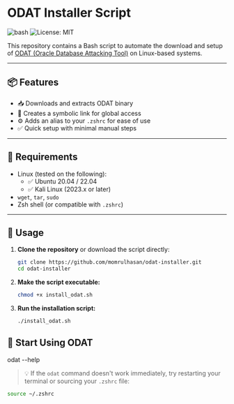 # ODAT Installer Script

![bash](https://img.shields.io/badge/script-bash-brightgreen)
![License: MIT](https://img.shields.io/badge/License-MIT-yellow.svg)

This repository contains a Bash script to automate the download and setup of [ODAT (Oracle Database Attacking Tool)](https://github.com/quentinhardy/odat) on Linux-based systems.

---

## 📦 Features

- 📥 Downloads and extracts ODAT binary
- 🔗 Creates a symbolic link for global access
- ⚙️ Adds an alias to your `.zshrc` for ease of use
- ✅ Quick setup with minimal manual steps

---

## 🧰 Requirements

- Linux (tested on the following):
  - ✅ Ubuntu 20.04 / 22.04
  - ✅ Kali Linux (2023.x or later)
- `wget`, `tar`, `sudo`
- Zsh shell (or compatible with `.zshrc`)

---

## 🚀 Usage

1. **Clone the repository** or download the script directly:
   ```bash
   git clone https://github.com/momrulhasan/odat-installer.git
   cd odat-installer
2. **Make the script executable:**
   ```bash
   chmod +x install_odat.sh
3. **Run the installation script:**
   ```bash
   ./install_odat.sh

## 🚀 Start Using ODAT
odat --help

> 💡 If the `odat` command doesn't work immediately, try restarting your terminal or sourcing your `.zshrc` file:
  ```bash
source ~/.zshrc

